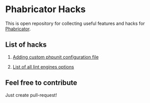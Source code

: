Phabricator Hacks
=================

This is open repository for collecting useful features and hacks for [Phabricator](http://phabricator.org). 

List of hacks
-------------


1. [Adding custom phpunit configuration file](https://github.com/quard8/phabricator-hacks/blob/master/1-custom-phpunit-config.md)

2. [List of all lint engines options](https://github.com/quard8/phabricator-hacks/blob/master/2-linter-options.md)


Feel free to contribute
-------------

Just create pull-request!